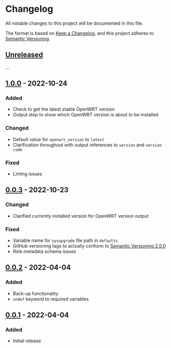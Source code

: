# Changelog

All notable changes to this project will be documented in this file.

The format is based on [Keep a Changelog](https://keepachangelog.com/en/1.0.0/),
and this project adheres to [Semantic Versioning](https://semver.org/spec/v2.0.0.html).

## [Unreleased]

...

## [1.0.0] - 2022-10-24

### Added

- Check to get the latest stable OpenWRT version
- Output step to show which OpenWRT version is about to be installed

### Changed

- Default value for `openwrt_version` to `latest`
- Clarification throughout with output references to `version` and `version code`

### Fixed

- Linting issues

## [0.0.3] - 2022-10-23

### Changed

- Clarified currently installed version for OpenWRT version output

### Fixed

- Variable name for `sysupgrade` file path in `defaults`
- GitHub versioning tags to actually conform to [Semantic Versioning 2.0.0](https://semver.org/spec/v2.0.0.html)
- Role metadata schema issues

## [0.0.2] - 2022-04-04

### Added

- Back-up functionality
- `undef` keyword to required variables

## [0.0.1] - 2022-04-04

### Added

- Initial release

[Unreleased]: https://github.com/jorneilander/ansible-role-openwrt/compare/1.0.0...HEAD
[1.0.0]: https://github.com/jorneilander/ansible-role-openwrt/compare/0.0.3...1.0.0
[0.0.3]: https://github.com/jorneilander/ansible-role-openwrt/compare/0.0.2...0.0.3
[0.0.2]: https://github.com/jorneilander/ansible-role-openwrt/compare/0.0.1...0.0.2
[0.0.1]: https://github.com/jorneilander/ansible-role-openwrt/releases/tag/0.0.1
